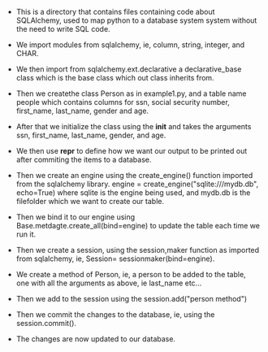* This is a directory that contains files containing code about SQLAlchemy, used to map python to a database system system without the need to write SQL code.

* We import modules from sqlalchemy, ie, column, string, integer, and CHAR.
* We then import from sqlalchemy.ext.declarative a declarative_base class which is the base class which out class inherits from.

* Then we createthe class Person as in example1.py, and a table name people which contains columns for ssn, social security number, first_name, last_name, gender and age.

* After that we initialize the class using the __init__ and takes the arguments ssn, first_name, last_name, gender, and age.
* We then use __repr__ to define how we want our output to be printed out after commiting the items to a database.

* Then we create an engine using the create_engine() function imported from the sqlalchemy library.
        engine = create_engine("sqlite:///mydb.db", echo=True)
            where sqlite is the engine being used, and mydb.db is the filefolder which we want to create our table.

* Then we bind it to our engine using Base.metdagte.create_all(bind=engine)  to update the table each time we run it.

* Then we create a session, using the session,maker function as imported from sqlalchemy, ie, Session= sessionmaker(bind=engine).

* We create a method of Person, ie, a person to be added to the table, one with all the arguments as above, ie last_name etc...

* Then we add to the session using the session.add("person method")
* Then we commit the changes to the database, ie, using the session.commit().
* The changes are now updated to our database.
